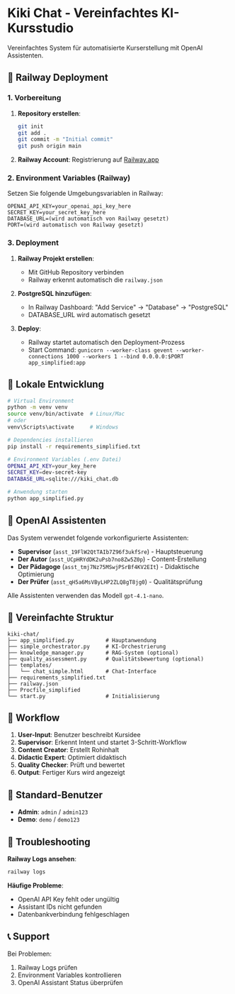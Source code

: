# Kiki Chat - Vereinfachtes KI-Kursstudio

Vereinfachtes System für automatisierte Kurserstellung mit OpenAI Assistenten.

## 🚀 Railway Deployment

### 1. Vorbereitung

1. **Repository erstellen**:
   ```bash
   git init
   git add .
   git commit -m "Initial commit"
   git push origin main
   ```

2. **Railway Account**: Registrierung auf [Railway.app](https://railway.app)

### 2. Environment Variables (Railway)

Setzen Sie folgende Umgebungsvariablen in Railway:

```
OPENAI_API_KEY=your_openai_api_key_here
SECRET_KEY=your_secret_key_here
DATABASE_URL=(wird automatisch von Railway gesetzt)
PORT=(wird automatisch von Railway gesetzt)
```

### 3. Deployment

1. **Railway Projekt erstellen**:
   - Mit GitHub Repository verbinden
   - Railway erkennt automatisch die `railway.json`

2. **PostgreSQL hinzufügen**:
   - In Railway Dashboard: "Add Service" → "Database" → "PostgreSQL"
   - DATABASE_URL wird automatisch gesetzt

3. **Deploy**:
   - Railway startet automatisch den Deployment-Prozess
   - Start Command: `gunicorn --worker-class gevent --worker-connections 1000 --workers 1 --bind 0.0.0.0:$PORT app_simplified:app`

## 🔧 Lokale Entwicklung

```bash
# Virtual Environment
python -m venv venv
source venv/bin/activate  # Linux/Mac
# oder
venv\Scripts\activate     # Windows

# Dependencies installieren
pip install -r requirements_simplified.txt

# Environment Variables (.env Datei)
OPENAI_API_KEY=your_key_here
SECRET_KEY=dev-secret-key
DATABASE_URL=sqlite:///kiki_chat.db

# Anwendung starten
python app_simplified.py
```

## 🤖 OpenAI Assistenten

Das System verwendet folgende vorkonfigurierte Assistenten:

- **Supervisor** (`asst_19FlW2QtTAIb7Z96f3ukfSre`) - Hauptsteuerung
- **Der Autor** (`asst_UCpHRYdDK2uPsb7no8Zw5Z0p`) - Content-Erstellung
- **Der Pädagoge** (`asst_tmj7Nz75MSwjPSrBf4KV2EIt`) - Didaktische Optimierung
- **Der Prüfer** (`asst_qH5a6MsVByLHP2ZLQ8gT8jg0`) - Qualitätsprüfung

Alle Assistenten verwenden das Modell `gpt-4.1-nano`.

## 📁 Vereinfachte Struktur

```
kiki-chat/
├── app_simplified.py          # Hauptanwendung
├── simple_orchestrator.py     # KI-Orchestrierung
├── knowledge_manager.py       # RAG-System (optional)
├── quality_assessment.py      # Qualitätsbewertung (optional)
├── templates/
│   └── chat_simple.html       # Chat-Interface
├── requirements_simplified.txt
├── railway.json
├── Procfile_simplified
└── start.py                   # Initialisierung
```

## 🔄 Workflow

1. **User-Input**: Benutzer beschreibt Kursidee
2. **Supervisor**: Erkennt Intent und startet 3-Schritt-Workflow
3. **Content Creator**: Erstellt Rohinhalt
4. **Didactic Expert**: Optimiert didaktisch
5. **Quality Checker**: Prüft und bewertet
6. **Output**: Fertiger Kurs wird angezeigt

## 📝 Standard-Benutzer

- **Admin**: `admin` / `admin123`
- **Demo**: `demo` / `demo123`

## 🐛 Troubleshooting

**Railway Logs ansehen**:
```bash
railway logs
```

**Häufige Probleme**:
- OpenAI API Key fehlt oder ungültig
- Assistant IDs nicht gefunden
- Datenbankverbindung fehlgeschlagen

## 📞 Support

Bei Problemen:
1. Railway Logs prüfen
2. Environment Variables kontrollieren
3. OpenAI Assistant Status überprüfen